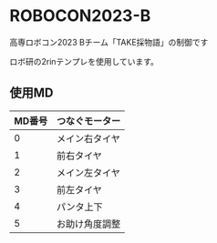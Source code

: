 # ROBOCON2023-B
高専ロボコン2023 Bチーム「TAKE採物語」の制御です

ロボ研の2rinテンプレを使用しています。

## 使用MD
| MD番号 | つなぐモーター |
|------|---------|
| 0    | メイン右タイヤ |
| 1    | 前右タイヤ   |
| 2    | メイン左タイヤ |
| 3    | 前左タイヤ   |
| 4    | パンタ上下   |
| 5    | お助け角度調整 |